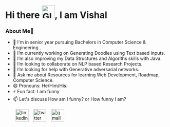 <h1>Hi there <img alt="GIF" src="https://github.com/TheDudeThatCode/TheDudeThatCode/blob/master/Assets/Hi.gif?raw=true" width="40" />, I am Vishal
<h3>About Me🚀</h3>

 
- 🏫 I'm in senior year pursuing Bachelors in Computer Science & Engineering .
- 🔭 I’m currently working on Generating Doodles using Text based inputs.
- 🌱 I’m also improving my Data Structures and Algoriths skills with Java.
- 👯 I’m looking to collaborate on NLP based Research Projects.
- 🤔 I’m looking for help with Generative adversarial networks. 
- 💬 Ask me about Resources for learning Web Development, Roadmap, Computer Science.
- 😄 Pronouns: He/Him/His.
- ⚡ Fun fact: I am funny 
- 📫 Let's discuss How am I funny? or How funny I am? <br><br>
&nbsp;&nbsp;[<img src='https://github.com/TheDudeThatCode/TheDudeThatCode/blob/master/Assets/Linkedin.svg' alt='linkedin' height='40'>](https://www.linkedin.com/in/vishal-shinde-/)&nbsp;&nbsp;&nbsp;&nbsp;[<img src='https://github.com/TheDudeThatCode/TheDudeThatCode/blob/master/Assets/Twitter.svg' alt='twitter' height='40'>](https://twitter.com/chinu2417)&nbsp;&nbsp;&nbsp;&nbsp;[<img src='https://github.com/TheDudeThatCode/TheDudeThatCode/raw/master/Assets/Gmail.svg' alt='gmail' height='40'>](mailto:itsvishal2417@gmail.com)


<!---
being-vishal/being-vishal is a ✨ special ✨ repository because its `README.md` (this file) appears on your GitHub profile.
You can click the Preview link to take a look at your changes.
--->
